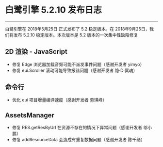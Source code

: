 # 白鹭引擎 5.2.10 发布日志


---


白鹭引擎在 2018年5月25日 正式发布了 5.2 稳定版本。在 2018年9月25日，我们将发布 5.2.10 稳定版本。本次版本是 5.2 版本的一次集中性缺陷修复


## 2D 渲染 - JavaScript 

* 修复 Edge 浏览器加载音频可能不派发事件问题（感谢开发者 yimyo）
* 修复 eui.Scroller 滚动可能导致报错问题（感谢开发者 隐·D·冥魂）

## 命令行

* 优化 eui 项目增量编译速度（感谢开发者 劳琪峰）

## AssetsManager

* 修复 RES.getResByUrl 在资源不存在的情况下异常问题（感谢开发者 邬小鹏）
* 修复 addResourceData 会造成有重复数据问题（感谢开发者 陈千绪）
